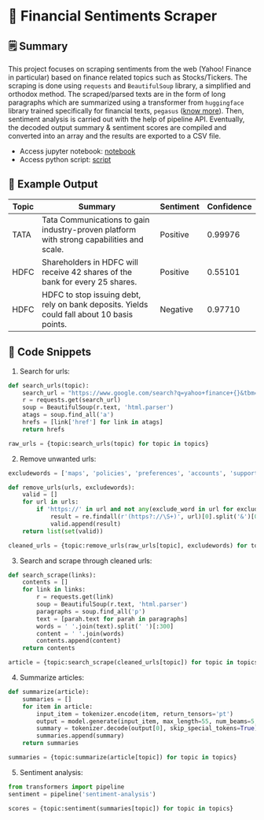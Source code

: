 # 💸 Financial Sentiments Scraper

## 🗒️ Summary

This project focuses on scraping sentiments from the web (Yahoo! Finance in particular) based on finance related topics such as Stocks/Tickers. The scraping is done using `requests` and `BeautifulSoup` library, a simplified and orthodox method. The scraped/parsed texts are in the form of long paragraphs which are summarized using a transformer from `huggingface` library trained specifically for financial texts, `pegasus` ([know more](https://huggingface.co/docs/transformers/model_doc/pegasus)). Then, sentiment analysis is carried out with the help of pipeline API. Eventually, the decoded output summary & sentiment scores are compiled and converted into an array and the results are exported to a CSV file.

- Access jupyter notebook: [notebook](content/notebook.ipynb)
- Access python script: [script](content/main.py)

## 📱 Example Output

| Topic  | Summary | Sentiment | Confidence |
| ------ | ------- | --------- | ---------- |
| TATA  | Tata Communications to gain industry-proven platform with strong capabilities and scale. | Positive | 0.99976 |
| HDFC  | Shareholders in HDFC will receive 42 shares of the bank for every 25 shares. | Positive | 0.55101 |
| HDFC  | HDFC to stop issuing debt, rely on bank deposits. Yields could fall about 10 basis points. | Negative | 0.97710 |

## 📑 Code Snippets

1. Search for urls:
```python
def search_urls(topic):
    search_url = "https://www.google.com/search?q=yahoo+finance+{}&tbm=nws".format(topic)
    r = requests.get(search_url)
    soup = BeautifulSoup(r.text, 'html.parser')
    atags = soup.find_all('a')
    hrefs = [link['href'] for link in atags]
    return hrefs

raw_urls = {topic:search_urls(topic) for topic in topics}
```

2. Remove unwanted urls:
```python
excludewords = ['maps', 'policies', 'preferences', 'accounts', 'support']

def remove_urls(urls, excludewords):
    valid = []
    for url in urls: 
        if 'https://' in url and not any(exclude_word in url for exclude_word in excludewords):
            result = re.findall(r'(https?://\S+)', url)[0].split('&')[0]
            valid.append(result)
    return list(set(valid))

cleaned_urls = {topic:remove_urls(raw_urls[topic], excludewords) for topic in topics}
```

3. Search and scrape through cleaned urls:
```python
def search_scrape(links):
    contents = []
    for link in links: 
        r = requests.get(link)
        soup = BeautifulSoup(r.text, 'html.parser')
        paragraphs = soup.find_all('p')
        text = [parah.text for parah in paragraphs]
        words = ' '.join(text).split(' ')[:300]
        content = ' '.join(words)
        contents.append(content)
    return contents

article = {topic:search_scrape(cleaned_urls[topic]) for topic in topics}
```

4. Summarize articles:
```python
def summarize(article):
    summaries = []
    for item in article:
        input_item = tokenizer.encode(item, return_tensors='pt')
        output = model.generate(input_item, max_length=55, num_beams=5, early_stopping=True)
        summary = tokenizer.decode(output[0], skip_special_tokens=True)
        summaries.append(summary)
    return summaries

summaries = {topic:summarize(article[topic]) for topic in topics}
```

5. Sentiment analysis:
```python
from transformers import pipeline
sentiment = pipeline('sentiment-analysis')

scores = {topic:sentiment(summaries[topic]) for topic in topics}
```
